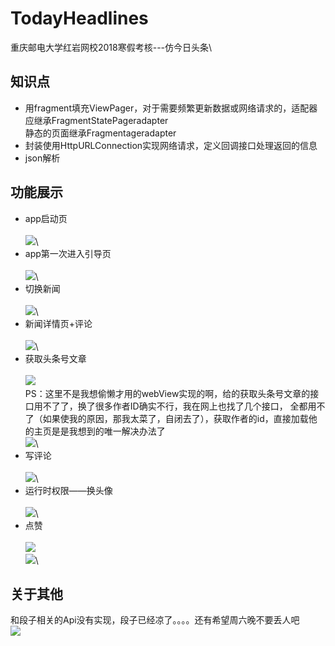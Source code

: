 # TodayHeadlines
重庆邮电大学红岩网校2018寒假考核---仿今日头条\
## 知识点
* 用fragment填充ViewPager，对于需要频繁更新数据或网络请求的，适配器应继承FragmentStatePageradapter\
静态的页面继承Fragmentageradapter
* 封装使用HttpURLConnection实现网络请求，定义回调接口处理返回的信息
* json解析
## 功能展示
* app启动页\
\
![](https://github.com/kiritoj/TodayHeadlines/blob/master/readmePicture/%E5%90%AF%E5%8A%A8%E9%A1%B5.gif)\
* app第一次进入引导页\
\
![](https://github.com/kiritoj/TodayHeadlines/blob/master/readmePicture/%E5%BC%95%E5%AF%BC%E9%A1%B5.gif)\
* 切换新闻\
\
![](https://github.com/kiritoj/TodayHeadlines/blob/master/readmePicture/%E5%88%87%E6%8D%A2%E6%96%B0%E9%97%BB.gif)\
* 新闻详情页+评论\
\
![](https://github.com/kiritoj/TodayHeadlines/blob/master/readmePicture/%E6%96%B0%E9%97%BB%E5%86%85%E5%AE%B9%E5%92%8C%E8%AF%84%E8%AE%BA.gif)\
* 获取头条号文章\
\
![](https://github.com/kiritoj/TodayHeadlines/blob/master/readmePicture/%E4%BD%9C%E8%80%85%E6%96%87%E7%AB%A0.gif)\
PS：这里不是我想偷懒才用的webView实现的啊，给的获取头条号文章的接口用不了了，换了很多作者ID确实不行，我在网上也找了几个接口，
全都用不了（如果使我的原因，那我太菜了，自闭去了），获取作者的id，直接加载他的主页是是我想到的唯一解决办法了\
![](https://github.com/kiritoj/TodayHeadlines/blob/master/readmePicture/error.png)\
* 写评论\
\
![](https://github.com/kiritoj/TodayHeadlines/blob/master/readmePicture/%E8%AF%84%E8%AE%BA.gif)\
* 运行时权限——换头像\
\
![](https://github.com/kiritoj/TodayHeadlines/blob/master/readmePicture/%E6%8D%A2%E5%A4%B4%E5%83%8F.gif)\
* 点赞\
\
![](https://github.com/kiritoj/TodayHeadlines/blob/master/readmePicture/%E7%82%B9%E8%B5%9E.gif)\
![](https://github.com/kiritoj/TodayHeadlines/blob/master/readmePicture/%E6%94%B9%E4%BF%A1%E6%81%AF.gif)\
## 关于其他
和段子相关的Api没有实现，段子已经凉了。。。。还有希望周六晚不要丢人吧\
![](https://github.com/kiritoj/TodayHeadlines/blob/master/readmePicture/19-45-07-9cdd-hinpmnr5338095.jpg)
